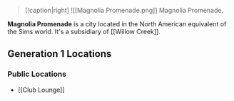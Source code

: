 > [!caption|right]
> ![[Magnolia Promenade.png]] 
> Magnolia Promenade.

**Magnolia Promenade** is a city located in the North American equivalent of the Sims world. It's a subsidiary of [[Willow Creek]].

## Generation 1 Locations
### Public Locations
- [[Club Lounge]]